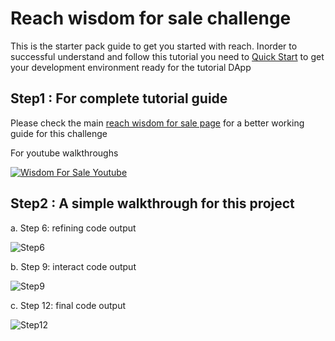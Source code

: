 # Reach wisdom for sale challenge

This is the starter pack guide to get you started with reach. Inorder to successful understand and follow this tutorial you need to [Quick Start](https://docs.reach.sh/quickstart/#quickstart) to get your development environment ready for the tutorial DApp

## Step1 : For complete tutorial guide

Please check the main [reach wisdom for sale page](https://docs.reach.sh/tut/wfs/#wfs) for a better working guide for this challenge

For youtube walkthroughs 

[![Wisdom For Sale Youtube](http://img.youtube.com/vi/Ez0G_z1nelY/0.jpg)](http://www.youtube.com/watch?v=Ez0G_z1nelY)

## Step2 : A simple walkthrough for this project

a. Step 6: refining code output


![Step6](https://github.com/josefophe/wisdow-challenge/raw/main/assets/s6wfs.png "Display Balance for seller and buyer")


b. Step 9: interact code output

![Step9](https://github.com/josefophe/wisdow-challenge/raw/main/assets/s9wfs.png "Display interaction between seller and buyer")

c. Step 12: final code output

![Step12](https://github.com/josefophe/wisdow-challenge/raw/main/assets/finalcodewfs.png "Display successful transaction between seller and buyer")
